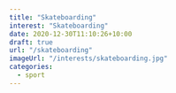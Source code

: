 ```yaml
---
title: "Skateboarding"
interest: "Skateboarding"
date: 2020-12-30T11:10:26+10:00
draft: true
url: "/skateboarding"
imageUrl: "/interests/skateboarding.jpg"
categories:
  - sport
---
```


